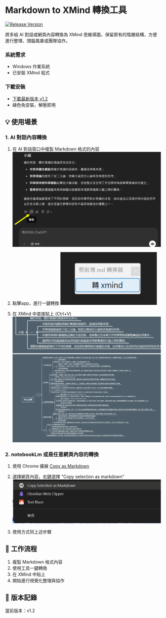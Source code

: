 # Markdown to XMind 轉換工具

[![Release Version](https://img.shields.io/github/v/release/j2023k/md_to_xmind)](https://github.com/j2023k/md_to_xmind/releases)
 
將多組 AI 對話或網頁內容轉換為 XMind 思維導圖，保留原有的階層結構，方便進行整理、頭腦風暴或團隊協作。
 

### 系統需求
- Windows 作業系統
- 已安裝 XMind 程式

### 下載安裝
- [下載最新版本 v1.2](https://github.com/j2023k/md_to_xmind/releases/download/v1.2/markdown_to_xmind_v1.2.zip)
- 綠色免安裝，解壓即用

## 💡 使用場景

### 1. AI 對話內容轉換
1. 在 AI 對話窗口中複製 Markdown 格式的內容
   ![copy md from chatgpt](pic/copy_md_from_chatgpt.png)

2. 點擊app，進行一鍵轉換
   ![app image](pic/app_image.png)

3. 在 XMind 中直接貼上 (Ctrl+V)
   ![data in xmind](pic/data_in_xmind.png)
   ![data in xmind all](pic/data_in_xmind__all.png)

### 2. notebookLm 或是任意網頁內容的轉換
1. 使用 Chrome 擴展 [Copy as Markdown](https://chromewebstore.google.com/detail/copy-as-markdown/fkeaekngjflipcockcnpobkpbbfbhmdn)
2. 選擇網頁內容，右鍵選擇 "Copy selection as markdown"
   ![copy as markdown](pic/copy_as_markdown.png)
   
3. 使用方式同上述步驟

## 🔄 工作流程
1. 複製 Markdown 格式內容
2. 使用工具一鍵轉換
3. 在 XMind 中貼上
4. 開始進行視覺化整理與協作

## 📝 版本記錄
當前版本：v1.2

 